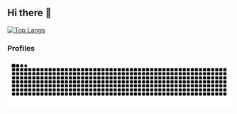 ## Hi there 👋

<!--
**yangdinghui/yangdinghui** is a ✨ _special_ ✨ repository because its `README.md` (this file) appears on your GitHub profile.

Here are some ideas to get you started:

- 🔭 I’m currently working on ...
- 🌱 I’m currently learning ...
- 👯 I’m looking to collaborate on ...
- 🤔 I’m looking for help with ...
- 💬 Ask me about ...
- 📫 How to reach me: ...
- 😄 Pronouns: ...
- ⚡ Fun fact: ...
-->
<!--
[![GitHub stats](https://github-readme-stats.vercel.app/api?username=yangdinghui)](https://github.com/anuraghazra/github-readme-stats)
-->

[![Top Langs](https://github-readme-stats.vercel.app/api/top-langs/?username=yangdinghui&layout=compact)](https://github.com/anuraghazra/github-readme-stats)

### Profiles
![Profiles](https://raw.githubusercontent.com/yangdinghui/yangdinghui/refs/heads/output/github-contribution-grid-snake.svg)
